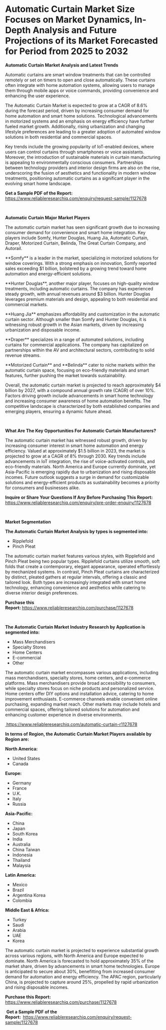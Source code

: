 <p><h1>Automatic Curtain Market Size Focuses on Market Dynamics, In-Depth Analysis and Future Projections of its Market Forecasted for Period from 2025 to 2032</h1></p><p><strong>Automatic Curtain Market Analysis and Latest Trends</strong></p>
<p><p>Automatic curtains are smart window treatments that can be controlled remotely or set on timers to open and close automatically. These curtains often integrate with home automation systems, allowing users to manage them through mobile apps or voice commands, providing convenience and enhancing the user experience.</p><p>The Automatic Curtain Market is expected to grow at a CAGR of 8.6% during the forecast period, driven by increasing consumer demand for home automation and smart home solutions. Technological advancements in motorized systems and an emphasis on energy efficiency have further fueled market growth. Additionally, rising urbanization and changing lifestyle preferences are leading to a greater adoption of automated window solutions in both residential and commercial spaces.</p><p>Key trends include the growing popularity of IoT-enabled devices, where users can control curtains through smartphones or voice assistants. Moreover, the introduction of sustainable materials in curtain manufacturing is appealing to environmentally conscious consumers. Partnerships between technology providers and interior design firms are also on the rise, underscoring the fusion of aesthetics and functionality in modern window treatments, positioning automatic curtains as a significant player in the evolving smart home landscape.</p></p>
<p><strong>Get a Sample PDF of the Report:&nbsp;</strong> <a href="https://www.reliableresearchiq.com/enquiry/request-sample/1127678?utm_campaign=2821&utm_medium=2&utm_source=Github&utm_content=ia&utm_term=17042025&utm_id=automatic-curtain">https://www.reliableresearchiq.com/enquiry/request-sample/1127678</a></p>
<p>&nbsp;</p>
<p><strong>Automatic Curtain Major Market Players</strong></p>
<p><p>The automatic curtain market has seen significant growth due to increasing consumer demand for convenience and smart home integration. Key players include Somfy, Hunter Douglas, Huang Jia, Automatic Curtain, Draper, Motorized Curtain, Belinda, The Great Curtain Company, and Autorail.</p><p>**Somfy** is a leader in the market, specializing in motorized solutions for window coverings. With a strong emphasis on innovation, Somfy reported sales exceeding $1 billion, bolstered by a growing trend toward home automation and energy-efficient solutions.</p><p>**Hunter Douglas**, another major player, focuses on high-quality window treatments, including automatic curtains. The company has experienced steady growth, with annual revenues around $3 billion. Hunter Douglas leverages premium materials and design, appealing to both residential and commercial markets.</p><p>**Huang Jia** emphasizes affordability and customization in the automatic curtain sector. Although smaller than Somfy and Hunter Douglas, it is witnessing robust growth in the Asian markets, driven by increasing urbanization and disposable income.</p><p>**Draper** specializes in a range of automated solutions, including curtains for commercial applications. The company has capitalized on partnerships within the AV and architectural sectors, contributing to solid revenue streams.</p><p>**Motorized Curtain** and **Belinda** cater to niche markets within the automatic curtain space, focusing on eco-friendly materials and smart features, further pushing the market towards sustainability.</p><p>Overall, the automatic curtain market is projected to reach approximately $4 billion by 2027, with a compound annual growth rate (CAGR) of over 10%. Factors driving growth include advancements in smart home technology and increasing consumer awareness of home automation benefits. The competitive landscape is characterized by both established companies and emerging players, ensuring a dynamic future ahead.</p></p>
<p>&nbsp;</p>
<p><strong>What Are The Key Opportunities For Automatic Curtain Manufacturers?</strong></p>
<p><p>The automatic curtain market has witnessed robust growth, driven by increasing consumer interest in smart home automation and energy efficiency. Valued at approximately $1.5 billion in 2023, the market is projected to grow at a CAGR of 8% through 2030. Key trends include advancements in IoT integration, the rise of voice-activated controls, and eco-friendly materials. North America and Europe currently dominate, yet Asia-Pacific is emerging rapidly due to urbanization and rising disposable incomes. Future outlook suggests a surge in demand for customizable solutions and energy-efficient products as sustainability becomes a priority for consumers and businesses alike.</p></p>
<p><strong>Inquire or Share Your Questions If Any Before Purchasing This Report:</strong> <a href="https://www.reliableresearchiq.com/enquiry/pre-order-enquiry/1127678?utm_campaign=2821&utm_medium=2&utm_source=Github&utm_content=ia&utm_term=17042025&utm_id=automatic-curtain">https://www.reliableresearchiq.com/enquiry/pre-order-enquiry/1127678</a></p>
<p>&nbsp;</p>
<p><strong>Market Segmentation</strong></p>
<p><strong>The Automatic Curtain Market Analysis by types is segmented into:</strong></p>
<p><ul><li>Ripplefold</li><li>Pinch Pleat</li></ul></p>
<p><p>The automatic curtain market features various styles, with Ripplefold and Pinch Pleat being two popular types. Ripplefold curtains utilize smooth, soft folds that create a contemporary, elegant appearance, operated effortlessly by mechanized systems. In contrast, Pinch Pleat curtains are characterized by distinct, pleated gathers at regular intervals, offering a classic and tailored look. Both types are increasingly integrated with smart home technology, enhancing convenience and aesthetics while catering to diverse interior design preferences.</p></p>
<p><strong>Purchase this Report:&nbsp;</strong><a href="https://www.reliableresearchiq.com/purchase/1127678?utm_campaign=2821&utm_medium=2&utm_source=Github&utm_content=ia&utm_term=17042025&utm_id=automatic-curtain">https://www.reliableresearchiq.com/purchase/1127678</a></p>
<p>&nbsp;</p>
<p><strong>The Automatic Curtain Market Industry Research by Application is segmented into:</strong></p>
<p><ul><li>Mass Merchandisers</li><li>Specialty Stores</li><li>Home Centers</li><li>E-commercial</li><li>Other</li></ul></p>
<p><p>The automatic curtain market encompasses various applications, including mass merchandisers, specialty stores, home centers, and e-commerce platforms. Mass merchandisers provide broad accessibility to consumers, while specialty stores focus on niche products and personalized service. Home centers offer DIY options and installation advice, catering to home improvement enthusiasts. E-commerce channels enable convenient online purchasing, expanding market reach. Other markets may include hotels and commercial spaces, offering tailored solutions for automation and enhancing customer experience in diverse environments.</p></p>
<p><a href="https://www.reliableresearchiq.com/automatic-curtain-r1127678?utm_campaign=2821&utm_medium=2&utm_source=Github&utm_content=ia&utm_term=17042025&utm_id=automatic-curtain">&nbsp;https://www.reliableresearchiq.com/automatic-curtain-r1127678</a></p>
<p><strong>In terms of Region, the Automatic Curtain Market Players available by Region are:</strong></p>
<p>
    <p> <strong> North America: </strong>
        <ul>
            <li>United States</li>
            <li>Canada</li>
        </ul>
        </p> 
    <p> <strong> Europe: </strong>
        <ul>
            <li>Germany</li>
            <li>France</li>
            <li>U.K.</li>
            <li>Italy</li>
            <li>Russia</li>
        </ul>
        </p> 
    <p> <strong> Asia-Pacific: </strong>
        <ul>
            <li>China</li>
            <li>Japan</li>
            <li>South Korea</li>
            <li>India</li>
            <li>Australia</li>
            <li>China Taiwan</li>
            <li>Indonesia</li>
            <li>Thailand</li>
            <li>Malaysia</li>
        </ul>
        </p> 
    <p> <strong> Latin America: </strong>
        <ul>
            <li>Mexico</li>
            <li>Brazil</li>
            <li>Argentina Korea</li>
            <li>Colombia</li>
        </ul>
        </p> 
    <p> <strong> Middle East & Africa: </strong>
        <ul>
            <li>Turkey</li>
            <li>Saudi</li>
            <li>Arabia</li>
            <li>UAE</li>
            <li>Korea</li>
        </ul>
    </p>
    </p>
<p><p>The automatic curtain market is projected to experience substantial growth across various regions, with North America and Europe expected to dominate. North America is forecasted to hold approximately 35% of the market share, driven by advancements in smart home technologies. Europe is anticipated to secure about 30%, benefitting from increased consumer demand for automation and energy efficiency. The APAC region, particularly China, is projected to capture around 25%, propelled by rapid urbanization and rising disposable incomes.</p></p>
<p><strong>Purchase this Report: </strong><a href="https://www.reliableresearchiq.com/purchase/1127678?utm_campaign=2821&utm_medium=2&utm_source=Github&utm_content=ia&utm_term=17042025&utm_id=automatic-curtain">https://www.reliableresearchiq.com/purchase/1127678</a></p>
<p>&nbsp;<strong>Get a Sample PDF of the Report:&nbsp;&nbsp;</strong><a href="https://www.reliableresearchiq.com/enquiry/request-sample/1127678?utm_campaign=2821&utm_medium=2&utm_source=Github&utm_content=ia&utm_term=17042025&utm_id=automatic-curtain">https://www.reliableresearchiq.com/enquiry/request-sample/1127678</a></p>
<p><strong></strong></p>
<p><p></p><p></p><p></p></p>